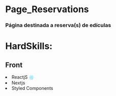 # Page_Reservations

### Página destinada a reserva(s) de edículas

# HardSkills:
## Front
  <li>ReactjS  <img align="center" alt="React" height="16" width="16" src="https://raw.githubusercontent.com/devicons/devicon/master/icons/react/react-original.svg"></li> 
  <li> Nextjs </li> 
  <li>Styled Components</li>
